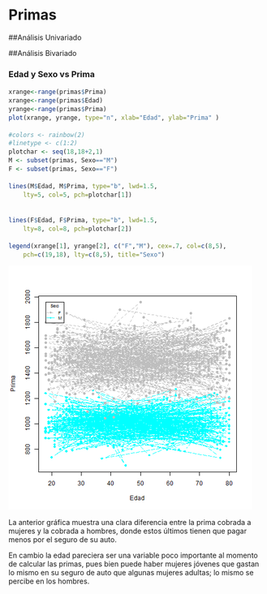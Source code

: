 # Primas

##Análisis Univariado


##Análisis Bivariado

### Edad y Sexo vs Prima

```R
xrange<-range(primas$Prima)
xrange<-range(primas$Edad)
yrange<-range(primas$Prima)
plot(xrange, yrange, type="n", xlab="Edad", ylab="Prima" ) 

#colors <- rainbow(2)
#linetype <- c(1:2)
plotchar <- seq(18,18+2,1)
M <- subset(primas, Sexo=="M")
F <- subset(primas, Sexo=="F")

lines(M$Edad, M$Prima, type="b", lwd=1.5,
    lty=5, col=5, pch=plotchar[1])


lines(F$Edad, F$Prima, type="b", lwd=1.5,
    lty=8, col=8, pch=plotchar[2])

legend(xrange[1], yrange[2], c("F","M"), cex=.7, col=c(8,5),
  	pch=c(19,18), lty=c(8,5), title="Sexo")
```
![plot of edad y sexo](images/plot1.png) 

La anterior gráfica muestra una clara diferencia entre la prima cobrada a mujeres y la cobrada a hombres, donde estos últimos tienen que pagar menos por el seguro de su auto. 

En cambio la edad pareciera ser una variable poco importante al momento de calcular las primas, pues bien puede haber mujeres jóvenes que gastan lo mismo en su seguro de auto que algunas mujeres adultas; lo mismo se percibe en los hombres.
